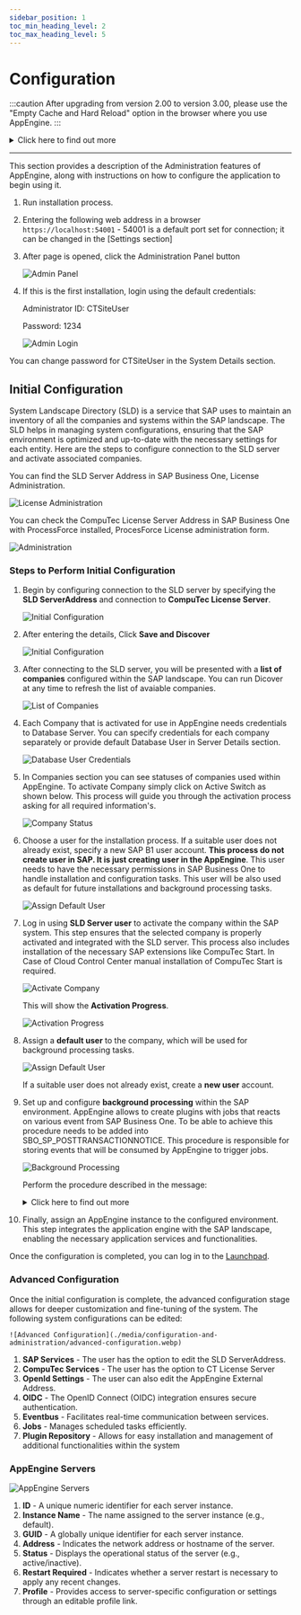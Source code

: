 ```yaml
---
sidebar_position: 1
toc_min_heading_level: 2
toc_max_heading_level: 5
---
```


# Configuration

:::caution
    After upgrading from version 2.00 to version 3.00, please use the "Empty Cache and Hard Reload" option in the browser where you use AppEngine.
:::
<details>
    <summary>Click here to find out more</summary>
        <div>
        **Here is an example for Google Chrome or Microsoft Edge (Chromium)**
            1. Open Google Chrome or Microsoft Edge (Chromium) browser
            2. Click F12 to open Developers Tools (1.)
            3. Right-click on the refresh button (2.) and,
            4. Choose the Empty Cach and Hard Reload option (3.):

            ![Configuration and Administration](./media/overview/empty-cache-and-hard-reload.png)
    </div>
</details>

---

This section provides a description of the Administration features of AppEngine, along with instructions on how to configure the application to begin using it.

1. Run installation process.

2. Entering the following web address in a browser `https://localhost:54001` - 54001 is a default port set for connection; it can be changed in the [Settings section]

3. After page is opened, click the Administration Panel button

    ![Admin Panel](./media/overview/browser.webp)

4. If this is the first installation, login using the default credentials:

    Administrator ID: CTSiteUser

    Password: 1234

    ![Admin Login](./media/overview/admin-login.webp)

You can change password for CTSiteUser in the System Details section.

## Initial Configuration

System Landscape Directory (SLD) is a service that SAP uses to maintain an inventory of all the companies and systems within the SAP landscape. The SLD helps in managing system configurations, ensuring that the SAP environment is optimized and up-to-date with the necessary settings for each entity. Here are the steps to configure connection to the SLD server and activate associated companies.

You can find the SLD Server Address in SAP Business One, License Administration.

![License Administration](./media/configuration-and-administration/license-administration.webp)  

You can check the CompuTec License Server Address in SAP Business One with ProcessForce installed, ProcesForce License administration form.

![Administration](./media/configuration-and-administration/processforce-license-administration.webp)

### Steps to Perform Initial Configuration

1. Begin by configuring connection to the SLD server by specifying the **SLD ServerAddress** and connection to **CompuTec License Server**.

    ![Initial Configuration](./media/configuration-and-administration/initial-configuration.png)

2. After entering the details, Click **Save and Discover**

    ![Initial Configuration](./media/configuration-and-administration/initial-configuration-01.png)

3. After connecting to the SLD server, you will be presented with a **list of companies** configured within the SAP landscape. You can run Dicover at any time to refresh the list of avaiable companies.

    ![List of Companies](./media/configuration-and-administration/companies.png)

4. Each Company that is activated for use in AppEngine needs credentials to Database Server. You can specify credentials for each company separately or provide default Database User in Server Details section.

    ![Database User Credentials](./media/configuration-and-administration/database-user-credentials.png)

5. In Companies section you can see statuses of companies used within AppEngine. To activate Company simply click on Active Switch as shown below. This process will guide you through the activation process asking for all required information's.

    ![Company Status](./media/configuration-and-administration/company-status.png)

6. Choose a user for the installation process. If a suitable user does not already exist, specify a new SAP B1 user account. **This process do not create user in SAP. It is just creating user in the AppEngine**. This user needs to have the necessary permissions in SAP Business One to handle installation and configuration tasks. This user will be also used as default for future installations and background processing tasks.

    ![Assign Default User](./media/configuration-and-administration/assign-default-user-01.png)

7. Log in using **SLD Server user** to activate the company within the SAP system. This step ensures that the selected company is properly activated and integrated with the SLD server. This process also includes installation of the necessary SAP extensions like CompuTec Start. In Case of Cloud Control Center manual installation of CompuTec Start is required.

    ![Activate Company](./media/configuration-and-administration/activate-companies.png)

    This will show the **Activation Progress**.

    ![Activation Progress](./media/configuration-and-administration/activation-progress.png)

8. Assign a **default user** to the company, which will be used for background processing tasks.

    ![Assign Default User](./media/configuration-and-administration/assign-default-user.png)

    If a suitable user does not already exist, create a **new user** account.

9. Set up and configure **background processing** within the SAP environment. AppEngine allows to create plugins with jobs that reacts on various event from SAP Business One. To be able to achieve this procedure needs to be added into SBO_SP_POSTTRANSACTIONNOTICE. This procedure is responsible for storing events that will be consumed by AppEngine to trigger jobs.

    ![Background Processing](./media/configuration-and-administration/background-processing.png)

    Perform the procedure described in the message:

    <details>
    <summary>Click here to find out more</summary>
    <div>
    <u>For HANA</u>
    - Go to HANA Studio.
    - Choose the required database.
    - Find the SBO_SP_POSTTRANSACTIONNOTICE procedure (right-click on the Procedures under the database, choose- Filters... and put SBO_SP_POSTTRANSACTIONNOTICE there).
    - Right-click on the found procedure and choose Open Definition.
    - In the right window go to the Create Statement tab.
    - Copy to clipboard the whole content of the tab.
    - Click the 'Open SQL console for selected system' icon in the left window.
    - Paste the content from the clipboard.
    - Change CREATE to ALTER and add the code under the – ADD YOUR CODE HERE line (if there are other pieces of- code there, please put this piece at the end of the section).
    - Click the Execute icon in the right window (or click F8).
    - Click OK in the message window.
    </div>
    </details>

10. Finally, assign an AppEngine instance to the configured environment. This step integrates the application engine with the SAP landscape, enabling the necessary application services and functionalities.

Once the configuration is completed, you can log in to the [Launchpad](../../appengine-users-guide/launchpad.md).

### Advanced Configuration

Once the initial configuration is complete, the advanced configuration stage allows for deeper customization and fine-tuning of the system. The following system configurations can be edited:

    ![Advanced Configuration](./media/configuration-and-administration/advanced-configuration.webp)

1. **SAP Services** - The user has the option to edit the SLD ServerAddress.
2. **CompuTec Services** - The user has the option to CT License Server
3. **OpenId Settings** - The user can also edit the AppEngine External Address.
4. **OIDC** - The OpenID Connect (OIDC) integration ensures secure authentication.
5. **Eventbus** - Facilitates real-time communication between services.
6. **Jobs** - Manages scheduled tasks efficiently.
7. **Plugin Repository** -  Allows for easy installation and management of additional functionalities within the system

### AppEngine Servers

![AppEngine Servers](./media/configuration-and-administration/appengine-servers.webp)

1. **ID** - A unique numeric identifier for each server instance.
2. **Instance Name** - The name assigned to the server instance (e.g., default).
3. **GUID** - A globally unique identifier for each server instance.
4. **Address** - Indicates the network address or hostname of the server.
5. **Status** - Displays the operational status of the server (e.g., active/inactive).
6. **Restart Required** - Indicates whether a server restart is necessary to apply any recent changes.
7. **Profile** - Provides access to server-specific configuration or settings through an editable profile link.
